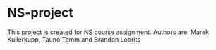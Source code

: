 # NS-project
This project is created for NS course assignment. Authors are: Marek Kullerkupp, Tauno Tamm and Brandon Loorits
